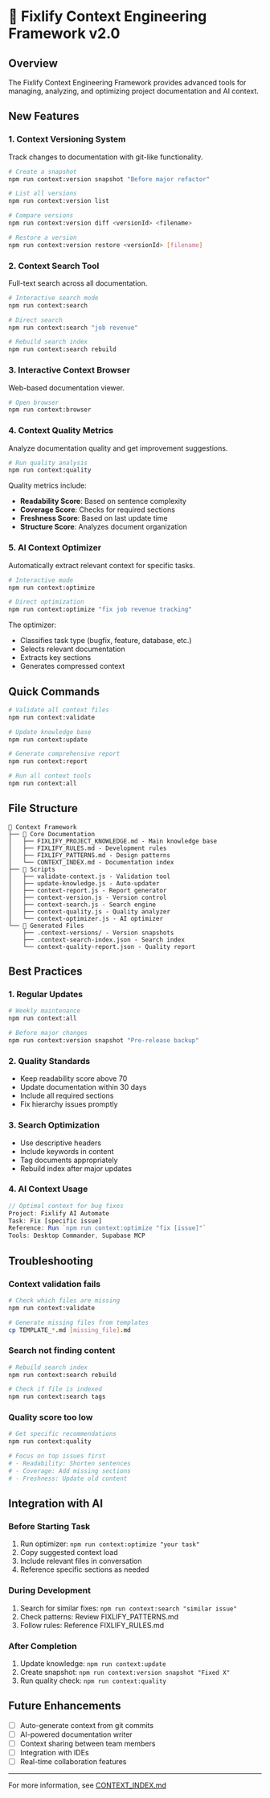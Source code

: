 # 🚀 Fixlify Context Engineering Framework v2.0

## Overview
The Fixlify Context Engineering Framework provides advanced tools for managing, analyzing, and optimizing project documentation and AI context.

## New Features

### 1. Context Versioning System
Track changes to documentation with git-like functionality.

```bash
# Create a snapshot
npm run context:version snapshot "Before major refactor"

# List all versions
npm run context:version list

# Compare versions
npm run context:version diff <versionId> <filename>

# Restore a version
npm run context:version restore <versionId> [filename]
```

### 2. Context Search Tool
Full-text search across all documentation.

```bash
# Interactive search mode
npm run context:search

# Direct search
npm run context:search "job revenue"

# Rebuild search index
npm run context:search rebuild
```

### 3. Interactive Context Browser
Web-based documentation viewer.

```bash
# Open browser
npm run context:browser
```

### 4. Context Quality Metrics
Analyze documentation quality and get improvement suggestions.

```bash
# Run quality analysis
npm run context:quality
```

Quality metrics include:
- **Readability Score**: Based on sentence complexity
- **Coverage Score**: Checks for required sections
- **Freshness Score**: Based on last update time
- **Structure Score**: Analyzes document organization

### 5. AI Context Optimizer
Automatically extract relevant context for specific tasks.

```bash
# Interactive mode
npm run context:optimize

# Direct optimization
npm run context:optimize "fix job revenue tracking"
```

The optimizer:
- Classifies task type (bugfix, feature, database, etc.)
- Selects relevant documentation
- Extracts key sections
- Generates compressed context

## Quick Commands

```bash
# Validate all context files
npm run context:validate

# Update knowledge base
npm run context:update

# Generate comprehensive report
npm run context:report

# Run all context tools
npm run context:all
```

## File Structure

```
📁 Context Framework
├── 📄 Core Documentation
│   ├── FIXLIFY_PROJECT_KNOWLEDGE.md - Main knowledge base
│   ├── FIXLIFY_RULES.md - Development rules
│   ├── FIXLIFY_PATTERNS.md - Design patterns
│   └── CONTEXT_INDEX.md - Documentation index
├── 📁 Scripts
│   ├── validate-context.js - Validation tool
│   ├── update-knowledge.js - Auto-updater
│   ├── context-report.js - Report generator
│   ├── context-version.js - Version control
│   ├── context-search.js - Search engine
│   ├── context-quality.js - Quality analyzer
│   └── context-optimizer.js - AI optimizer
└── 📄 Generated Files
    ├── .context-versions/ - Version snapshots
    ├── .context-search-index.json - Search index
    └── context-quality-report.json - Quality report
```

## Best Practices

### 1. Regular Updates
```bash
# Weekly maintenance
npm run context:all

# Before major changes
npm run context:version snapshot "Pre-release backup"
```

### 2. Quality Standards
- Keep readability score above 70
- Update documentation within 30 days
- Include all required sections
- Fix hierarchy issues promptly

### 3. Search Optimization
- Use descriptive headers
- Include keywords in content
- Tag documents appropriately
- Rebuild index after major updates

### 4. AI Context Usage
```javascript
// Optimal context for bug fixes
Project: Fixlify AI Automate
Task: Fix [specific issue]
Reference: Run `npm run context:optimize "fix [issue]"`
Tools: Desktop Commander, Supabase MCP
```

## Troubleshooting

### Context validation fails
```bash
# Check which files are missing
npm run context:validate

# Generate missing files from templates
cp TEMPLATE_*.md [missing_file].md
```

### Search not finding content
```bash
# Rebuild search index
npm run context:search rebuild

# Check if file is indexed
npm run context:search tags
```

### Quality score too low
```bash
# Get specific recommendations
npm run context:quality

# Focus on top issues first
# - Readability: Shorten sentences
# - Coverage: Add missing sections
# - Freshness: Update old content
```

## Integration with AI

### Before Starting Task
1. Run optimizer: `npm run context:optimize "your task"`
2. Copy suggested context load
3. Include relevant files in conversation
4. Reference specific sections as needed

### During Development
1. Search for similar fixes: `npm run context:search "similar issue"`
2. Check patterns: Review FIXLIFY_PATTERNS.md
3. Follow rules: Reference FIXLIFY_RULES.md

### After Completion
1. Update knowledge: `npm run context:update`
2. Create snapshot: `npm run context:version snapshot "Fixed X"`
3. Run quality check: `npm run context:quality`

## Future Enhancements
- [ ] Auto-generate context from git commits
- [ ] AI-powered documentation writer
- [ ] Context sharing between team members
- [ ] Integration with IDEs
- [ ] Real-time collaboration features

---

For more information, see [CONTEXT_INDEX.md](./CONTEXT_INDEX.md)
